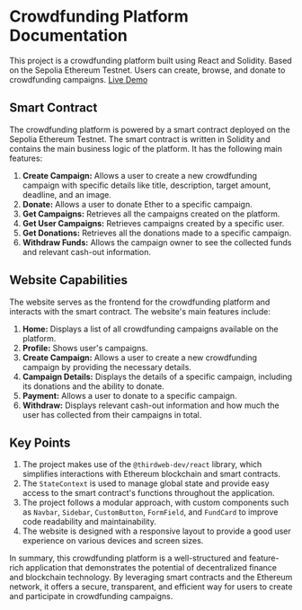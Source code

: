 # Crowdfunding Platform Documentation

This project is a crowdfunding platform built using React and Solidity. Based on the Sepolia Ethereum Testnet. Users can create, browse, and donate to crowdfunding campaigns.
[Live Demo](https://w3w-crowdfunding-dapp.vercel.app)

## Smart Contract

The crowdfunding platform is powered by a smart contract deployed on the Sepolia Ethereum Testnet. The smart contract is written in Solidity and contains the main business logic of the platform. It has the following main features:

1. **Create Campaign:** Allows a user to create a new crowdfunding campaign with specific details like title, description, target amount, deadline, and an image.
2. **Donate:** Allows a user to donate Ether to a specific campaign.
3. **Get Campaigns:** Retrieves all the campaigns created on the platform.
4. **Get User Campaigns:** Retrieves campaigns created by a specific user.
5. **Get Donations:** Retrieves all the donations made to a specific campaign.
6. **Withdraw Funds:** Allows the campaign owner to see the collected funds and relevant cash-out information.

## Website Capabilities

The website serves as the frontend for the crowdfunding platform and interacts with the smart contract. The website's main features include:

1. **Home:** Displays a list of all crowdfunding campaigns available on the platform.
2. **Profile:** Shows user's campaigns.
3. **Create Campaign:** Allows a user to create a new crowdfunding campaign by providing the necessary details.
4. **Campaign Details:** Displays the details of a specific campaign, including its donations and the ability to donate.
5. **Payment:** Allows a user to donate to a specific campaign.
6. **Withdraw:** Displays relevant cash-out information and how much the user has collected from their campaigns in total.

## Key Points

1. The project makes use of the `@thirdweb-dev/react` library, which simplifies interactions with Ethereum blockchain and smart contracts.
2. The `StateContext` is used to manage global state and provide easy access to the smart contract's functions throughout the application.
3. The project follows a modular approach, with custom components such as `Navbar`, `Sidebar`, `CustomButton`, `FormField`, and `FundCard` to improve code readability and maintainability.
4. The website is designed with a responsive layout to provide a good user experience on various devices and screen sizes.

In summary, this crowdfunding platform is a well-structured and feature-rich application that demonstrates the potential of decentralized finance and blockchain technology. By leveraging smart contracts and the Ethereum network, it offers a secure, transparent, and efficient way for users to create and participate in crowdfunding campaigns.
